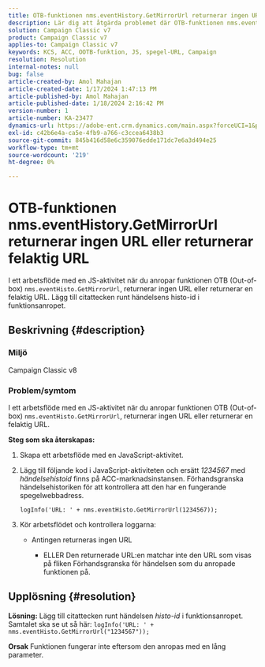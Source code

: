 ```yaml
---
title: OTB-funktionen nms.eventHistory.GetMirrorUrl returnerar ingen URL eller returnerar felaktig URL
description: Lär dig att åtgärda problemet där OTB-funktionen nms.eventHistory.GetMirrorUrl inte returnerar någon URL i Adobe Campaign Classic.
solution: Campaign Classic v7
product: Campaign Classic v7
applies-to: Campaign Classic v7
keywords: KCS, ACC, OOTB-funktion, JS, spegel-URL, Campaign
resolution: Resolution
internal-notes: null
bug: false
article-created-by: Amol Mahajan
article-created-date: 1/17/2024 1:47:13 PM
article-published-by: Amol Mahajan
article-published-date: 1/18/2024 2:16:42 PM
version-number: 1
article-number: KA-23477
dynamics-url: https://adobe-ent.crm.dynamics.com/main.aspx?forceUCI=1&pagetype=entityrecord&etn=knowledgearticle&id=abb008e9-3eb5-ee11-a569-6045bd006295
exl-id: c42b6e4a-ca5e-4fb9-a766-c3ccea6438b3
source-git-commit: 845b416d58e6c359076edde171dc7e6a3d494e25
workflow-type: tm+mt
source-wordcount: '219'
ht-degree: 0%

---
```


# OTB-funktionen nms.eventHistory.GetMirrorUrl returnerar ingen URL eller returnerar felaktig URL


I ett arbetsflöde med en JS-aktivitet när du anropar funktionen OTB (Out-of-box) `nms.eventHisto.GetMirrorUrl`, returnerar ingen URL eller returnerar en felaktig URL. Lägg till citattecken runt händelsens histo-id i funktionsanropet.

## Beskrivning {#description}


### <b>Miljö</b>

Campaign Classic v8



### <b>Problem/symtom</b>

I ett arbetsflöde med en JS-aktivitet när du anropar funktionen OTB (Out-of-box) `nms.eventHisto.GetMirrorUrl`, returnerar ingen URL eller returnerar en felaktig URL.

<b>Steg som ska återskapas:</b>

1. Skapa ett arbetsflöde med en JavaScript-aktivitet.


2. Lägg till följande kod i JavaScript-aktiviteten och ersätt *1234567* med *händelsehistoid* finns på ACC-marknadsinstansen. Förhandsgranska händelsehistoriken för att kontrollera att den har en fungerande spegelwebbadress.



   `logInfo('URL: ' + nms.eventHisto.GetMirrorUrl(1234567));`


3. Kör arbetsflödet och kontrollera loggarna:

   - Antingen returneras ingen URL




      - ELLER Den returnerade URL:en matchar inte den URL som visas på fliken Förhandsgranska för händelsen som du anropade funktionen på.



## Upplösning {#resolution}

<b>Lösning:</b>
Lägg till citattecken runt händelsen *histo-id* i funktionsanropet.
<br>Samtalet ska se ut så här:
`logInfo('URL: ' + nms.eventHisto.GetMirrorUrl("1234567"));`

<b>Orsak</b>
Funktionen fungerar inte eftersom den anropas med en lång parameter.
